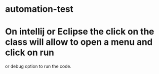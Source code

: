 # automation-test

# On intellij or Eclipse the click on the class will allow to open a menu and click on run
  or debug option to run the code.